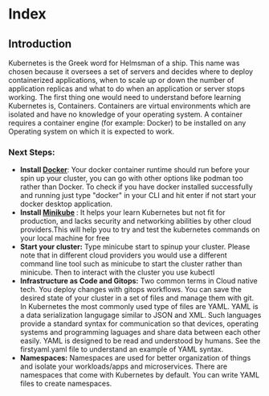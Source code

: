 <h1>Index</h1>

<h2>Introduction</h2>
<p>
Kubernetes is the Greek word for Helmsman of a ship. This name was chosen because it oversees a set of servers and decides where to deploy containerized applications, when to scale up or down the number of application replicas and what to do when an application or server stops working. The first thing one would need to understand before learning Kubernetes is, Containers. Containers are virtual environments which are isolated and have no knowledge of your operating system. A container requires a container engine (for example: Docker) to be installed on any Operating system on which it is expected to work. </p>

<h3>Next Steps:</h3>
<ul>
<b><li>Install <a href= "https://docs.docker.com/engine/install/">Docker</a></b>: Your docker container runtime should run before your spin up your cluster, you can go with other options like podman too rather than Docker. To check if you have docker installed successfully and running just type "docker" in your CLI and hit enter if not start your docker desktop application. </li>
<b><li>Install <a href ="https://minikube.sigs.k8s.io/docs/start/">Minikube</a> </b>: It helps your learn Kubernetes but not fit for production, and lacks security and networking abilities by other cloud providers.This will help you to try and test the kubernetes commands on your local machine for free</li>
<b><li>Start your cluster:</b> Type minicube start to spinup your cluster. Please note that in different cloud providers you would use a different command line tool such as minicube to start the cluster rather than minicube. Then to interact with the cluster you use kubectl</li>
<b><li>Infrastructure as Code and Gitops:</b> Two common terms in Cloud native tech. You deploy changes with gitops workflows. You can save the desired state of your cluster in a set of files and manage them with git. In Kubernetes the most commonly used type of files are YAML. YAML is a data serialization langugage similar to JSON and XML. Such languages provide a standard syntax for communication so that devices, operating systems and programming laguages and share data between each other easily. YAML is designed to be read and understood by humans. See the firstyaml.yaml file to understand an example of YAML syntax.</li>
<li><b>Namespaces:</b> Namespaces are used for better organization of things and isolate your workloads/apps and microservices. There are namespaces that come with Kubernetes by default. You can write YAML files to create namespaces.</li>
</ul>

